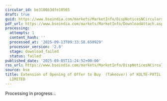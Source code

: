 ```yaml
---
circular_id: be3100b3dfe10565
draft: true
guid: https://www.bseindia.com/markets/MarketInfo/DispNoticesNCirculars.aspx?Noticeid={23EF5BAC-2F25-430A-B8C3-A2578708D68A}&noticeno=20250905-8&dt=09/05/2025&icount=8&totcount=43&flag=0
pdf_url: https://www.bseindia.com/markets/MarketInfo/DownloadAttach.aspx?id=20250905-8&attachedId=
processing:
  attempts: 1
  content_hash: ''
  processed_at: '2025-09-13T09:33:58.650929'
  processor_version: '2.0'
  stage: download_failed
  status: failed
published_date: '2025-09-05T11:24:52+00:00'
rss_url: https://www.bseindia.com/markets/MarketInfo/DispNoticesNCirculars.aspx?Noticeid={23EF5BAC-2F25-430A-B8C3-A2578708D68A}&noticeno=20250905-8&dt=09/05/2025&icount=8&totcount=43&flag=0
source: bse
title: Extension of Opening of Offer to Buy  (Takeover) of KOLTE-PATIL DEVELOPERS
  LIMITED
---
```


Processing in progress...